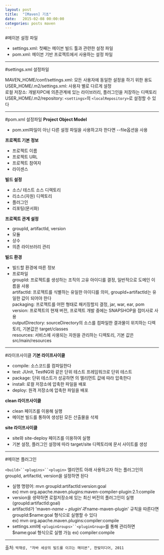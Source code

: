 ```yaml
---
layout: post
title:  "[Maven] 기초"
date:   2015-02-08 00:00:00
categories: posts maven
---
```


#메이븐 설정 파일
  
- settings.xml: 첫째는 메이븐 빌드 툴과 관련한 설정 파일  
- pom.xml: 메이븐 기반 프로젝트에서 사용하는 설정 파일  
  
---

#settings.xml 설정파일  
  
MAVEN_HOME/conf/settings.xml:  모든 사용자에 동일한 설정을 하기 위한 용도  
USER_HOME/.m2/settings.xml: 사용자 별로 다르게 설정  
로컬 저장소: 개발자PC에 의존관계에 있는 라이브러리, 플러그인을 저장하는 디렉토리  
USER_HOME/.m2/repository: `<settings>`의 `<localRepository>`로 설정할 수 있다   
  

---

#pom.xml 설정파일
**Project Object Model**  
  
- pom.xml파일이 아닌 다른 설정 파일을 사용하고자 한다면 --file옵션을 사용  
  
**프로젝트 기본 정보**  
  
- 프로젝트 이름  
- 프로젝트 URL  
- 프로젝트 참여자  
- 라이센스  
  
**빌드 설정**  
  
- 소스/ 테스트 소스 디렉토리  
- 리소스(자원) 디렉토리  
- 플러그인  
- 리포팅(문서화)  
  
**프로젝트 관계 설정**  
  
- groupId, artifactId, version  
- 모듈  
- 상수  
- 의존 라이브러리 관리  
  
**빌드 환경**  
  
- 빌드할 환경에 따른 정보  
- 프로파일  
    groupId: 프로젝트를 생성하는 조직의 고유 아이디를 결정, 일반적으로 도메인 이름을 사용   
    artifactId:  프로젝트를 식별하는 유일한 아이디를 의미, groupId+artifactId는 유일한 값이 되어야 한다   
    packaging: 프로젝트를 어떤 형태로 패키징할지 결정, jar, war, ear, pom   
    version: 프로젝트의 현재 버전, 프로젝트 개발 중에는 SNAPSHOP을 접미사로 사용  
    outputDirectory: sourceDirectory의 소스를 컴파일한 결과물이 위치하는 디렉토리, 기본값은 target/classes   
    resources: 서비스에 사용되는 자원을 관리하는 디렉토리, 기본 값은  src/main/resources  

---

#라이프사이클
**기본 라이프사이클**  
  
- compile: 소스코드를 컴파일한다  
- test: JUnit, TestNG와 같은 단위 테스트 프레임워크로 단위 테스트  
- package: 단위 테스트가 성공하면 <packaging/>의 엘리먼트 값에 따라 압축한다  
- install: 로컬 저장소에 압축한 파일을 배포  
- deploy: 원격 저장소에 압축한 파일을 배포  
  
**clean 라이프사이클**
  
- clean 페이즈를 이용해 실행  
- 메이븐 빌드를 통하여 생성된 모든 산출물을 삭제  
  
**site 라이프사이클**  
  
- site와 site-deploy 페이즈를 이용하여 실행  
- 기본 설정, 플러그인 설정에 따라 target/site 디렉토리에 문서 사이트를 생성  
  
---  

#메이븐 플러그인  
  
`<build>``<plugins>``<plugin>` 엘리먼트 아래 사용하고자 하는 플러그인의 groupId, artifactId, version을 설정하면 된다  
  
- 실행 명령어: mvn groupId:artifactId:version:goal  
ex)  mvn org.apache.maven.plugins:maven-compiler-plugin:2.1:compile  
- version을 생략하면 로컬저장소에 있는 최신 버전의 플러그인이 실행(groupId:artifactId:goal)  
-  artifactId가 'maven-$name-plugin'과 '$name-maven-plugin' 규칙을 따른다면  
groupId:$name:goal 형식으로 실행할 수 있다  
ex) mvn org.apache.maven.plugins:compiler:compile  
- settings.xml에 `<pluginGroups>``<pluginGroup>`를 통해 관리하면 $name:goal 형식으로 실행 가능 
ex) compiler:compile  

---

출처: `박재성, "자바 세상의 빌드를 이끄는 메이븐", 한빛미디어, 2011` 
